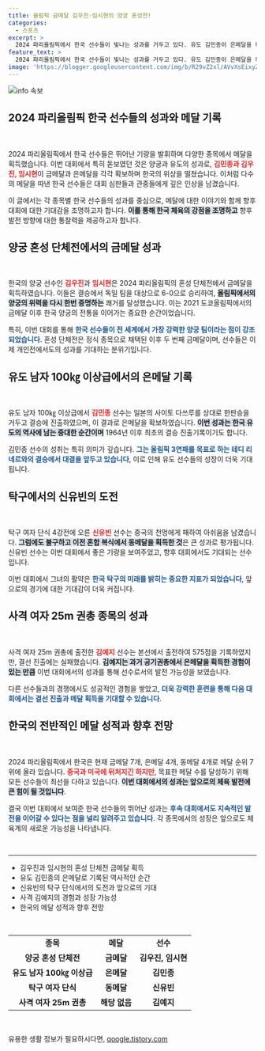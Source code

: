 ```yaml
---
title: 올림픽 금메달 김우진·임시현의 양궁 혼성전!
categories:
  - 스포츠
excerpt: >
  2024 파리올림픽에서 한국 선수들이 빛나는 성과를 거두고 있다. 유도 김민종이 은메달을 확보하며 결승에 진출했고, 양궁 혼성 단체전에서 김우진과 임시현이 금메달을 차지했다. 그러나 탁구의 신유빈은 아쉽게 4강서 탈락하며 3-4위전에 나선다.
feature_text: >
  2024 파리올림픽에서 한국 선수들이 빛나는 성과를 거두고 있다. 유도 김민종이 은메달을 확보하며 결승에 진출했고, 양궁 혼성 단체전에서 김우진과 임시현이 금메달을 차지했다. 그러나 탁구의 신유빈은 아쉽게 4강서 탈락하며 3-4위전에 나선다.
image: 'https://blogger.googleusercontent.com/img/b/R29vZ2xl/AVvXsEixyZcFfHzMRdzZMjFBmAUKJYCLCGyLL1o632UiGVXcaFdKo_bkvkuCioo0uUKlGfBVcT3P84aROyZIXSBEx3Aw5nCQ3pTgDom1WDC4m8eifvWiAmWEEVb4x6G_l8C0QH225ldMjyaFvpxGEBGNO37VmDTDMHGhJPq73UglMfDca1-0aw/s1600/blogspot.png'
---
```


<p><img src="https://blogger.googleusercontent.com/img/b/R29vZ2xl/AVvXsEixyZcFfHzMRdzZMjFBmAUKJYCLCGyLL1o632UiGVXcaFdKo_bkvkuCioo0uUKlGfBVcT3P84aROyZIXSBEx3Aw5nCQ3pTgDom1WDC4m8eifvWiAmWEEVb4x6G_l8C0QH225ldMjyaFvpxGEBGNO37VmDTDMHGhJPq73UglMfDca1-0aw/s1600/blogspot.png" alt="info 속보" /></p>

<h2 data-ke-size="size26">2024 파리올림픽 한국 선수들의 성과와 메달 기록</h2>

<p data-ke-size="size16">&nbsp;</p>

<p data-ke-size="size16">2024 파리올림픽에서 한국 선수들은 뛰어난 기량을 발휘하며 다양한 종목에서 메달을 획득했습니다. 이번 대회에서 특히 돋보였던 것은 양궁과 유도의 성과로, <b><span style="color: #ee2323;">김민종과 김우진, 임시현</span></b>이 금메달과 은메달을 각각 확보하며 한국의 위상을 떨쳤습니다. 이처럼 다수의 메달을 따낸 한국 선수들은 대회 심판들과 관중들에게 깊은 인상을 남겼습니다.</p>

<p data-ke-size="size16">이 글에서는 각 종목별 한국 선수들의 성과를 중심으로, 메달에 대한 이야기와 함께 향후 대회에 대한 기대감을 조명하고자 합니다. <b><span style="background-color: #21538527;">이를 통해 한국 체육의 강점을 조명하고</span></b> 향후 발전 방향에 대한 통찰력을 제공하고자 합니다.</p>

<h2 data-ke-size="size26">양궁 혼성 단체전에서의 금메달 성과</h2>

<p data-ke-size="size16">&nbsp;</p>

<p data-ke-size="size16">한국의 양궁 선수인 <b><span style="color: #ee2323;">김우진</span></b>과 <b><span style="color: #ee2323;">임시현</span></b>은 2024 파리올림픽의 혼성 단체전에서 금메달을 획득하였습니다. 이들은 결승에서 독일 팀을 대상으로 6-0으로 승리하여, <b><span style="background-color: #21538527;">올림픽에서의 양궁의 위력을 다시 한번 증명하는</span></b> 쾌거를 달성했습니다. 이는 2021 도쿄올림픽에서의 금메달 이후 한국 양궁의 전통을 이어가는 중요한 순간이었습니다.</p>

<p data-ke-size="size16">특히, 이번 대회를 통해 <b><span style="color: #1a5490;">한국 선수들이 전 세계에서 가장 강력한 양궁 팀이라는 점이 강조되었습니다</span></b>. 혼성 단체전은 정식 종목으로 채택된 이후 두 번째 금메달이며, 선수들은 이제 개인전에서도의 성과를 기대하는 분위기입니다.</p>

<h2 data-ke-size="size26">유도 남자 100㎏ 이상급에서의 은메달 기록</h2>

<p data-ke-size="size16">&nbsp;</p>

<p data-ke-size="size16">유도 남자 100㎏ 이상급에서 <b><span style="color: #ee2323;">김민종</span></b> 선수는 일본의 사이토 다쓰루를 상대로 한판승을 거두고 결승에 진출하였으며, 이 결과로 은메달을 확보하였습니다. <b><span style="background-color: #21538527;">이번 성과는 한국 유도의 역사에 남는 중대한 순간이며</span></b> 1964년 이후 최초의 결승 진출기록이기도 합니다.</p>

<p data-ke-size="size16">김민종 선수의 성취는 특히 의미가 깊습니다. <b><span style="color: #1a5490;">그는 올림픽 3연패를 목표로 하는 테디 리네르와의 결승에서 대결을 앞두고 있습니다</span></b>, 이로 인해 유도 선수들의 성장이 더욱 기대됩니다.</p>

<h2 data-ke-size="size26">탁구에서의 신유빈의 도전</h2>

<p data-ke-size="size16">&nbsp;</p>

<p data-ke-size="size16">탁구 여자 단식 4강전에 오른 <b><span style="color: #ee2323;">신유빈</span></b> 선수는 중국의 천멍에게 패하여 아쉬움을 남겼습니다. <b><span style="background-color: #21538527;">그럼에도 불구하고 이전 혼합 복식에서 동메달을 획득한 것</span></b>은 큰 성과로 평가됩니다. 신유빈 선수는 이번 대회에서 좋은 기량을 보여주었고, 향후 대회에서도 기대되는 선수입니다.</p>

<p data-ke-size="size16">이번 대회에서 그녀의 활약은 <b><span style="color: #1a5490;">한국 탁구의 미래를 밝히는 중요한 지표가 되었습니다</span></b>, 앞으로의 경기에 대한 기대감이 더욱 커집니다.</p>

<h2 data-ke-size="size26">사격 여자 25m 권총 종목의 성과</h2>

<p data-ke-size="size16">&nbsp;</p>

<p data-ke-size="size16">사격 여자 25m 권총에 출전한 <b><span style="color: #ee2323;">김예지</span></b> 선수는 본선에서 출전하여 575점을 기록하였지만, 결선 진출에는 실패했습니다. <b><span style="background-color: #21538527;">김예지는 과거 공기권총에서 은메달을 획득한 경험이 있는 만큼</span></b> 이번 대회에서의 성과를 통해 선수로서의 발전 가능성을 보였습니다.</p>

<p data-ke-size="size16">다른 선수들과의 경쟁에서도 성공적인 경험을 쌓았고, <b><span style="color: #1a5490;">더욱 강력한 훈련을 통해 다음 대회에서는 결선 진출과 메달 획득을 기대할 수 있습니다</span></b>.</p>

<h2 data-ke-size="size26">한국의 전반적인 메달 성적과 향후 전망</h2>

<p data-ke-size="size16">&nbsp;</p>

<p data-ke-size="size16">2024 파리올림픽에서 한국은 현재 금메달 7개, 은메달 4개, 동메달 4개로 메달 순위 7위에 올라 있습니다. <b><span style="color: #ee2323;">중국과 미국에 뒤처지긴 하지만</span></b>, 목표한 메달 수를 달성하기 위해 모든 선수들이 최선을 다하고 있습니다. <b><span style="background-color: #21538527;">이번 대회에서의 성과는 앞으로의 체육 발전에 큰 힘이 될 것입니다</span></b>.</p>

<p data-ke-size="size16">결국 이번 대회에서 보여준 한국 선수들의 뛰어난 성과는 <b><span style="color: #1a5490;">후속 대회에서도 지속적인 발전을 이어갈 수 있다는 점을 널리 알려주고 있습니다</span></b>. 각 종목에서의 성장은 앞으로도 체육계의 새로운 가능성을 나타냅니다.</p>

<p data-ke-size="size16">&nbsp;</p>

<hr/>

<ul>
    <li>김우진과 임시현의 혼성 단체전 금메달 획득</li>
    <li>유도 김민종의 은메달로 기록된 역사적인 순간</li>
    <li>신유빈의 탁구 단식에서의 도전과 앞으로의 기대</li>
    <li>사격 김예지의 경험과 성장 가능성</li>
    <li>한국의 메달 성적과 향후 전망</li>
</ul>

<p data-ke-size="size16">&nbsp;</p>

<table style="width: 100%; border-collapse: collapse;">
    <tr>
        <td style="text-align: center; height: 17px;"><b>종목</b></td>
        <td style="text-align: center; height: 17px;"><b>메달</b></td>
        <td style="text-align: center; height: 17px;"><b>선수</b></td>
    </tr>
    <tr>
        <td style="text-align: center; height: 17px;"><b>양궁 혼성 단체전</b></td>
        <td style="text-align: center; height: 17px;"><b>금메달</b></td>
        <td style="text-align: center; height: 17px;"><b>김우진, 임시현</b></td>
    </tr>
    <tr>
        <td style="text-align: center; height: 17px;"><b>유도 남자 100㎏ 이상급</b></td>
        <td style="text-align: center; height: 17px;"><b>은메달</b></td>
        <td style="text-align: center; height: 17px;"><b>김민종</b></td>
    </tr>
    <tr>
        <td style="text-align: center; height: 17px;"><b>탁구 여자 단식</b></td>
        <td style="text-align: center; height: 17px;"><b>동메달</b></td>
        <td style="text-align: center; height: 17px;"><b>신유빈</b></td>
    </tr>
    <tr>
        <td style="text-align: center; height: 17px;"><b>사격 여자 25m 권총</b></td>
        <td style="text-align: center; height: 17px;"><b>해당 없음</b></td>
        <td style="text-align: center; height: 17px;"><b>김예지</b></td>
    </tr>
</table>

<p data-ke-size="size16">&nbsp;</p>
유용한 생활 정보가 필요하시다면, <a href="https://qoogle.tistory.com" rel="dofollow">qoogle.tistory.com</a>


